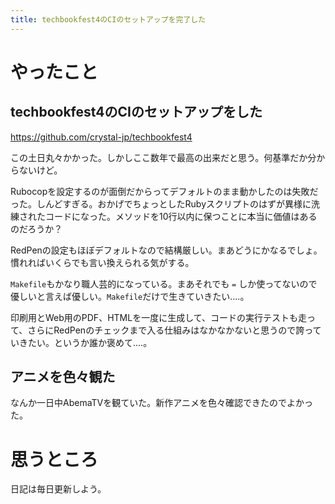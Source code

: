```yaml
---
title: techbookfest4のCIのセットアップを完了した
---
```


# やったこと

## techbookfest4のCIのセットアップをした

https://github.com/crystal-jp/techbookfest4

この土日丸々かかった。しかしここ数年で最高の出来だと思う。何基準だか分からないけど。

Rubocopを設定するのが面倒だからってデフォルトのまま動かしたのは失敗だった。しんどすぎる。おかげでちょっとしたRubyスクリプトのはずが異様に洗練されたコードになった。メソッドを10行以内に保つことに本当に価値はあるのだろうか？

RedPenの設定もほぼデフォルトなので結構厳しい。まあどうにかなるでしょ。慣れればいくらでも言い換えられる気がする。

`Makefile`もかなり職人芸的になっている。まあそれでも `=` しか使ってないので優しいと言えば優しい。`Makefile`だけで生きていきたい‥‥。

印刷用とWeb用のPDF、HTMLを一度に生成して、コードの実行テストも走って、さらにRedPenのチェックまで入る仕組みはなかなかないと思うので誇っていきたい。というか誰か褒めて‥‥。

## アニメを色々観た

なんか一日中AbemaTVを観ていた。新作アニメを色々確認できたのでよかった。

# 思うところ

日記は毎日更新しよう。
